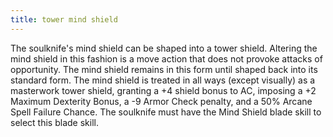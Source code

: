 ```yaml
---
title: tower mind shield
---
```


The soulknife's mind shield can be shaped into a tower shield. Altering the mind shield in this fashion is a move action that does not provoke attacks of opportunity. The mind shield remains in this form until shaped back into its standard form. The mind shield is treated in all ways (except visually) as a masterwork tower shield, granting a +4 shield bonus to AC, imposing a +2 Maximum Dexterity Bonus, a -9 Armor Check penalty, and a 50% Arcane Spell Failure Chance. The soulknife must have the Mind Shield blade skill to select this blade skill.
